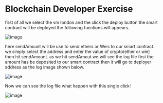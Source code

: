 # Blockchain Developer Exercise
first of all we select the vm london and the click the deploy button the smart contract will be deployed 
the following fucntions will appears.

![image](https://user-images.githubusercontent.com/92707096/175656355-f2b15884-394c-4403-a906-4b1d62d9f391.png)

here sendAmount will be use to send ethers or Weis to our smart contract. we simply select the address and enter the value of crypto(ether or wie) then hit sendAmount.
as we hit sendAmout we will see the log file first the amount has be deposited to our smart contract then it will go to deployer address as the log image shown below.

![image](https://user-images.githubusercontent.com/92707096/175656760-35084e21-d9a7-44a7-be7f-98da3f52dc75.png)

Now we can see the log file what happen with this single click!

![image](https://user-images.githubusercontent.com/92707096/175657663-646446ce-40ba-4380-ae83-f7841bf86aa4.png)
